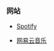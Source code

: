 ### 网站

- [Spotify](https://open.spotify.com/)

- [网易云音乐](https://music.163.com/#/user/home?id=498767570)
